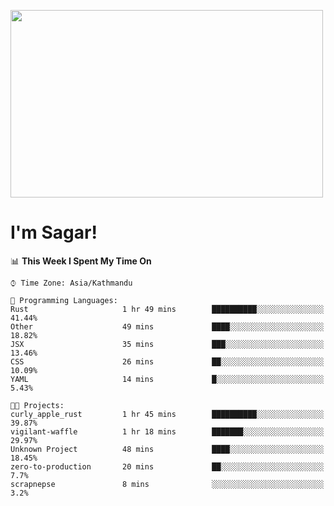 
<img src="https://media.giphy.com/media/3ornk57KwDXf81rjWM/giphy.gif" width="500" height="300" frameBorder="0" class="giphy-embed" allowFullScreen></img>

#   I'm Sagar!

<!--START_SECTION:waka-->
📊 **This Week I Spent My Time On** 

```text
⌚︎ Time Zone: Asia/Kathmandu

💬 Programming Languages: 
Rust                     1 hr 49 mins        ██████████░░░░░░░░░░░░░░░   41.44% 
Other                    49 mins             ████░░░░░░░░░░░░░░░░░░░░░   18.82% 
JSX                      35 mins             ███░░░░░░░░░░░░░░░░░░░░░░   13.46% 
CSS                      26 mins             ██░░░░░░░░░░░░░░░░░░░░░░░   10.09% 
YAML                     14 mins             █░░░░░░░░░░░░░░░░░░░░░░░░   5.43%

🐱‍💻 Projects: 
curly_apple_rust         1 hr 45 mins        ██████████░░░░░░░░░░░░░░░   39.87% 
vigilant-waffle          1 hr 18 mins        ███████░░░░░░░░░░░░░░░░░░   29.97% 
Unknown Project          48 mins             ████░░░░░░░░░░░░░░░░░░░░░   18.45% 
zero-to-production       20 mins             ██░░░░░░░░░░░░░░░░░░░░░░░   7.7% 
scrapnepse               8 mins              ░░░░░░░░░░░░░░░░░░░░░░░░░   3.2%

```


<!--END_SECTION:waka-->
